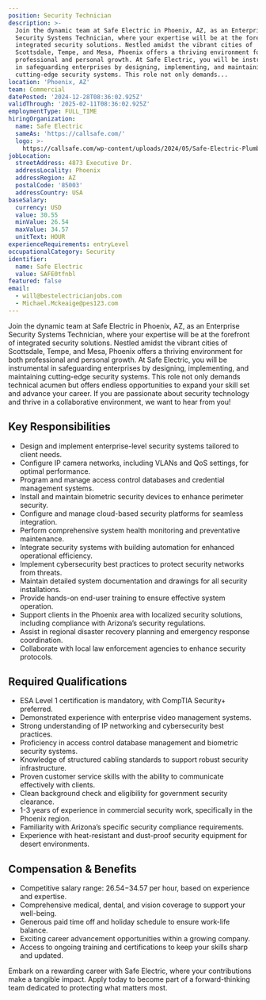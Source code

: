 ```yaml
---
position: Security Technician
description: >-
  Join the dynamic team at Safe Electric in Phoenix, AZ, as an Enterprise
  Security Systems Technician, where your expertise will be at the forefront of
  integrated security solutions. Nestled amidst the vibrant cities of
  Scottsdale, Tempe, and Mesa, Phoenix offers a thriving environment for both
  professional and personal growth. At Safe Electric, you will be instrumental
  in safeguarding enterprises by designing, implementing, and maintaining
  cutting-edge security systems. This role not only demands...
location: 'Phoenix, AZ'
team: Commercial
datePosted: '2024-12-28T08:36:02.925Z'
validThrough: '2025-02-11T08:36:02.925Z'
employmentType: FULL_TIME
hiringOrganization:
  name: Safe Electric
  sameAs: 'https://callsafe.com/'
  logo: >-
    https://callsafe.com/wp-content/uploads/2024/05/Safe-Electric-Plumbing-Logo.png.webp
jobLocation:
  streetAddress: 4873 Executive Dr.
  addressLocality: Phoenix
  addressRegion: AZ
  postalCode: '85003'
  addressCountry: USA
baseSalary:
  currency: USD
  value: 30.55
  minValue: 26.54
  maxValue: 34.57
  unitText: HOUR
experienceRequirements: entryLevel
occupationalCategory: Security
identifier:
  name: Safe Electric
  value: SAFE0tfnbl
featured: false
email:
  - will@bestelectricianjobs.com
  - Michael.Mckeaige@pes123.com
---
```




Join the dynamic team at Safe Electric in Phoenix, AZ, as an Enterprise Security Systems Technician, where your expertise will be at the forefront of integrated security solutions. Nestled amidst the vibrant cities of Scottsdale, Tempe, and Mesa, Phoenix offers a thriving environment for both professional and personal growth. At Safe Electric, you will be instrumental in safeguarding enterprises by designing, implementing, and maintaining cutting-edge security systems. This role not only demands technical acumen but offers endless opportunities to expand your skill set and advance your career. If you are passionate about security technology and thrive in a collaborative environment, we want to hear from you!

## Key Responsibilities
- Design and implement enterprise-level security systems tailored to client needs.
- Configure IP camera networks, including VLANs and QoS settings, for optimal performance.
- Program and manage access control databases and credential management systems.
- Install and maintain biometric security devices to enhance perimeter security.
- Configure and manage cloud-based security platforms for seamless integration.
- Perform comprehensive system health monitoring and preventative maintenance.
- Integrate security systems with building automation for enhanced operational efficiency.
- Implement cybersecurity best practices to protect security networks from threats.
- Maintain detailed system documentation and drawings for all security installations.
- Provide hands-on end-user training to ensure effective system operation.
- Support clients in the Phoenix area with localized security solutions, including compliance with Arizona’s security regulations.
- Assist in regional disaster recovery planning and emergency response coordination.
- Collaborate with local law enforcement agencies to enhance security protocols.

## Required Qualifications
- ESA Level 1 certification is mandatory, with CompTIA Security+ preferred.
- Demonstrated experience with enterprise video management systems.
- Strong understanding of IP networking and cybersecurity best practices.
- Proficiency in access control database management and biometric security systems.
- Knowledge of structured cabling standards to support robust security infrastructure.
- Proven customer service skills with the ability to communicate effectively with clients.
- Clean background check and eligibility for government security clearance.
- 1-3 years of experience in commercial security work, specifically in the Phoenix region.
- Familiarity with Arizona’s specific security compliance requirements.
- Experience with heat-resistant and dust-proof security equipment for desert environments.

## Compensation & Benefits
- Competitive salary range: $26.54-$34.57 per hour, based on experience and expertise.
- Comprehensive medical, dental, and vision coverage to support your well-being.
- Generous paid time off and holiday schedule to ensure work-life balance.
- Exciting career advancement opportunities within a growing company.
- Access to ongoing training and certifications to keep your skills sharp and updated.

Embark on a rewarding career with Safe Electric, where your contributions make a tangible impact. Apply today to become part of a forward-thinking team dedicated to protecting what matters most.